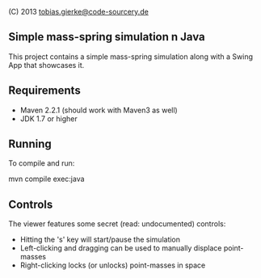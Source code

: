(C) 2013 tobias.gierke@code-sourcery.de

Simple mass-spring simulation n Java
-------------------------------------

This project contains a simple mass-spring simulation along with a Swing App that showcases it.

Requirements
------------

- Maven 2.2.1 (should work with Maven3 as well)
- JDK 1.7 or higher

Running
-------

To compile and run:

  mvn compile exec:java

Controls
--------

The viewer features some secret (read: undocumented) controls:

- Hitting the 's' key will start/pause the simulation
- Left-clicking and dragging can be used to manually displace point-masses
- Right-clicking locks (or unlocks) point-masses in space
